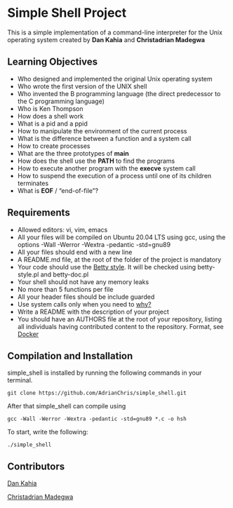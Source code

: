 # Simple Shell Project

This is a simple implementation of a command-line interpreter for the Unix operating system created by **Dan Kahia** and **Christadrian Madegwa**

## Learning Objectives

* Who designed and implemented the original Unix operating system
* Who wrote the first version of the UNIX shell
* Who invented the B programming language (the direct predecessor to the C programming language)
* Who is Ken Thompson
* How does a shell work
* What is a pid and a ppid
* How to manipulate the environment of the current process
* What is the difference between a function and a system call
* How to create processes
* What are the three prototypes of **main**
* How does the shell use the **PATH** to find the programs
* How to execute another program with the **execve** system call
* How to suspend the execution of a process until one of its children terminates
* What is **EOF** / “end-of-file”?

## Requirements

* Allowed editors: vi, vim, emacs 
* All your files will be compiled on Ubuntu 20.04 LTS using gcc, using the options -Wall -Werror -Wextra -pedantic -std=gnu89
* All your files should end with a new line
* A README.md file, at the root of the folder of the project is mandatory
* Your code should use the [Betty style](https://github.com/holbertonschool/Betty/blob/master/betty-style.pl). It will be checked using betty-style.pl   and betty-doc.pl
* Your shell should not have any memory leaks
* No more than 5 functions per file
* All your header files should be include guarded
* Use system calls only when you need to [why?](https://www.quora.com/Why-are-system-calls-expensive-in-operating-systems)
* Write a README with the description of your project
* You should have an AUTHORS file at the root of your repository, listing all individuals having contributed content to the repository. Format, see     [Docker](https://github.com/moby/moby/blob/master/AUTHORS)

## Compilation and Installation

simple_shell is installed by running the following commands in your terminal.

    git clone https://github.com/AdrianChris/simple_shell.git

After that simple_shell can compile using

    gcc -Wall -Werror -Wextra -pedantic -std=gnu89 *.c -o hsh

To start, write the following:

    ./simple_shell

## Contributors

[Dan Kahia](https://github.com/DANKAHIA)

[Christadrian Madegwa](https://github.com/AdrianChris)

